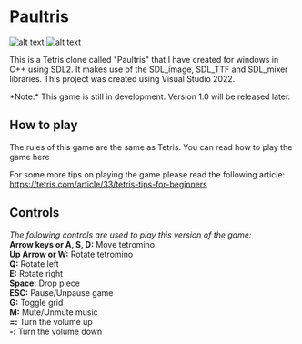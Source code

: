 # Paultris
![alt text](https://king-paul.com/wp-content/uploads/2023/03/paultris-title-screen.png)
![alt text](https://king-paul.com/wp-content/uploads/2023/03/paultris-gameplay.png)

<p>
This is a Tetris clone called "Paultris" that I have created for windows in C++ using SDL2. It makes use of the SDL_image, SDL_TTF and SDL_mixer libraries.
This project was created using Visual Studio 2022.</p>

<p>
*Note:* This game is still in development. Version 1.0 will be released later.
</p>

## How to play
The rules of this game are the same as Tetris. You can read how to play the game here

For some more tips on playing the game please read the following article: https://tetris.com/article/33/tetris-tips-for-beginners

## Controls
*The following controls are used to play this version of the game:* <br />
**Arrow keys or A, S, D:** Move tetromino <br />
**Up Arrow or W:** Rotate tetromino <br />
**Q:** Rotate left <br />
**E:** Rotate right <br />
**Space:** Drop piece <br />
**ESC:** Pause/Unpause game <br />
**G:** Toggle grid <br />
**M:** Mute/Unmute music <br />
**=:** Turn the volume up <br />
**-:** Turn the volume down <br />

